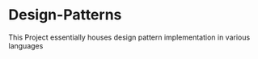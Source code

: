 # Design-Patterns
This Project essentially houses design pattern implementation in various languages
